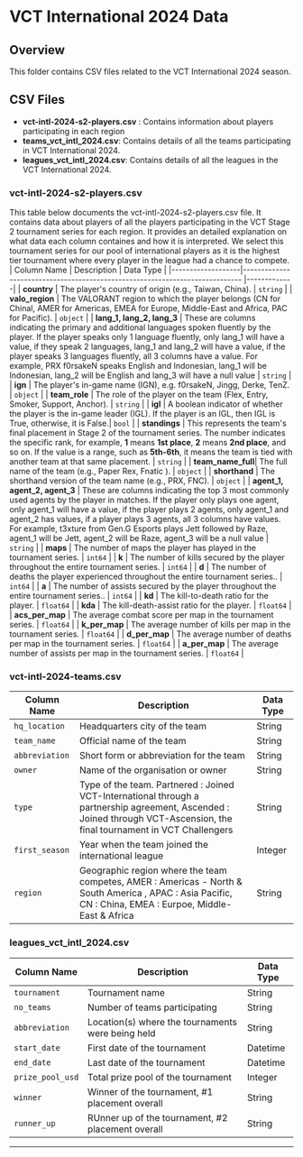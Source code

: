 # VCT International 2024 Data

## Overview
This folder contains CSV files related to the VCT International 2024 season.

## CSV Files
- **vct-intl-2024-s2-players.csv** : Contains information about players participating in each region
- **teams_vct_intl_2024.csv**: Contains details of all the teams participating in VCT International 2024.
- **leagues_vct_intl_2024.csv**: Contains details of all the leagues in the VCT International 2024.

### vct-intl-2024-s2-players.csv 
This table below documents the vct-intl-2024-s2-players.csv file. It contains data about players of all the players participating in the VCT Stage 2 tournament series for each region. It provides an detailed explanation on what data each column containes and how it is interpreted.
We select this tournament series for our pool of international players as it is the highest tier tournament where every player in the league had a chance to compete.
| Column Name       | Description                                                                  | Data Type   |
|-------------------|----------------------------------------------------------------------------- |-------------|
| **country**       | The player's country of origin (e.g., Taiwan, China).                        | `string`    |
| **valo_region**   | The VALORANT region to which the player belongs (CN for Chinal, AMER for Americas, EMEA for Europe, Middle-East and Africa, PAC for Pacific).        | `object`    |
| **lang_1, lang_2, lang_3** | These are columns indicating the primary and additional languages spoken fluently by the player. If the player speaks only 1 language fluently, only lang_1 will have a value, if they speak 2 languages, lang_1 and lang_2 will have a value, if the player speaks 3 languages fluently, all 3 columns have a value. For example, PRX f0rsakeN speaks English and Indonesian, lang_1 will be Indonesian, lang_2 will be English and lang_3 will have a null value   | `string`    |
| **ign**           | The player's in-game name (IGN), e.g. f0rsakeN, Jingg, Derke, TenZ.                                             | `object`    |
| **team_role**     | The role of the player on the team (Flex, Entry, Smoker, Support, Anchor).            | `string`    |
| **igl**           | A boolean indicator of whether the player is the in-game leader (IGL). If the player is an IGL, then IGL is True, otherwise, it is False.| `bool`      |
| **standings** | This represents the team's final placement in Stage 2 of the tournament series. The number indicates the specific rank, for example, **1** means **1st place**, **2** means **2nd place**, and so on. If the value is a range, such as **5th-6th**, it means the team is tied with another team at that same placement.                | `string`     |
| **team_name_full**| The full name of the team (e.g., Paper Rex, Fnatic ).                                | `object`    |
| **shorthand**     | The shorthand version of the team name (e.g., PRX, FNC).                          | `object`    |
| **agent_1, agent_2, agent_3** | These are columns indicating the top 3 most commonly used agents by the player in matches. If the player only plays one agent, only agent_1 will have a value, if the player plays 2 agents, only agent_1 and agent_2 has values, if a player plays 3 agents, all 3 columns have values. For example, t3xture from Gen.G Esports plays Jett followed by Raze, agent_1 will be Jett, agent_2 will be Raze, agent_3 will be a null value                    | `string`    |
| **maps**          | The number of maps the player has played in the tournament series.                                    | `int64`     |
| **k**             | The number of kills secured by the player throughout the entire tournament series. | `int64`     |
| **d**             | The number of deaths the player experienced throughout the entire tournament series..  | `int64`     |
| **a**             | The number of assists secured by the player throughout the entire tournament series..    | `int64`     |
| **kd**            | The kill-to-death ratio for the player.                                      | `float64`   |
| **kda**           | The kill-death-assist ratio for the player.                                  | `float64`   |
| **acs_per_map**   | The average combat score per map in the tournament series.                                           | `float64`   |
| **k_per_map**     | The average number of kills per map in the tournament series.                                         | `float64`   |
| **d_per_map**     | The average number of deaths per map in the tournament series.                                        | `float64`   |
| **a_per_map**     | The average number of assists per map in the tournament series.                                       | `float64`   |

### vct-intl-2024-teams.csv

| Column Name       | Description                                 | Data Type |
|-------------------|---------------------------------------------|-----------|
| `hq_location`     | Headquarters city of the team               | String    |
| `team_name`       | Official name of the team                   | String    |
| `abbreviation`    | Short form or abbreviation for the team     | String    |
| `owner`           | Name of the organisation or owner           | String    |
| `type`            | Type of the team. Partnered : Joined VCT-International through a partnership agreement, Ascended : Joined through VCT-Ascension, the final tournament in VCT Challengers| String    |
| `first_season`    | Year when the team joined the international league         | Integer   |
| `region`          | Geographic region where the team competes, AMER : Americas - North & South America , APAC : Asia Pacific, CN : China, EMEA : Eurpoe, Middle-East & Africa  | String |

### leagues_vct_intl_2024.csv

| Column Name       | Description                                 | Data Type |
|-------------------|---------------------------------------------|-----------|
| `tournament`     | Tournament name               | String    |
| `no_teams`       | Number of teams participating                   | String    |
| `abbreviation`    | Location(s) where the tournaments were being held     | String    |
| `start_date`           | First date of the tournament          | Datetime    |
| `end_date`            |Last date of the tournament| Datetime |
| `prize_pool_usd`    | Total prize pool of the tournament        | Integer   |
| `winner`          | Winner of the tournament, #1 placement overall | String|
|`runner_up` | RUnner up of the tournament, #2 placement overall |String |
---
